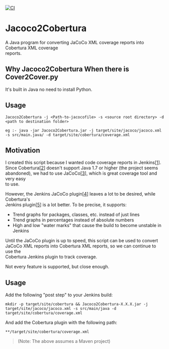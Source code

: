 [![CI](https://github.com/Shubzz-02/Jacoco2Cobertura/actions/workflows/gradle.yml/badge.svg)](https://github.com/Shubzz-02/Jacoco2Cobertura/actions/workflows/gradle.yml)  
# Jacoco2Cobertura  
  
A Java program for converting JaCoCo XML coverage reports into Cobertura XML coverage  
reports.  
  
## Why Jacoco2Cobertura When there is Cover2Cover.py  
It's built in Java no need to install Python.  
  
  
## Usage  
  
  ```
  Jacoco2Cobertura -j <Path-to-jacocofile> -s <source root directory> -d <path to destination folder>
  
  eg :- java -jar Jacoco2Cobertura.jar -j target/site/jacoco/jacoco.xml -s src/main.java/ -d target/site/cobertura/coverage.xml
  ```
## Motivation  
  
I created this script because I wanted code coverage reports in Jenkins[[1]].  
Since Cobertura[[2]] doesn't support Java 1.7 or higher (the project seems  
abandoned), we had to use JaCoCo[[3]], which is great coverage tool and very easy  
to use.  
  
However, the Jenkins JaCoCo plugin[[4]] leaves a lot to be desired, while Cobertura's  
Jenkins plugin[[5]] is a lot better. To be precise, it supports:  
  
  * Trend graphs for packages, classes, etc. instead of just lines  
  * Trend graphs in percentages instead of absolute numbers  
  * High and low "water marks" that cause the build to become unstable in Jenkins  
  
Until the JaCoCo plugin is up to speed, this script can be used to convert  
JaCoCo XML reports into Cobertura XML reports, so we can continue to use the  
Cobertura Jenkins plugin to track coverage.  
  
Not every feature is supported, but close enough.  
  
## Usage  
  
Add the following "post step" to your Jenkins build:  
  
    mkdir -p target/site/cobertura && Jacoco2Cobertura-X.X.X.jar -j target/site/jacoco/jacoco.xml -s src/main/java -d target/site/cobertura/coverage.xml  
  
And add the Cobertura plugin with the following path:  
  
    **/target/site/cobertura/coverage.xml  
  
> (Note: The above assumes a Maven project)  
  
[1]: http://jenkins-ci.org/ "Jenkins"  
[2]: http://cobertura.sourceforge.net/ "Cobertura"  
[3]: http://www.eclemma.org/jacoco/ "JaCoCo"  
[4]: https://wiki.jenkins-ci.org/display/JENKINS/JaCoCo+Plugin "Jenkins JaCoCo plugin"  
[5]: https://wiki.jenkins-ci.org/display/JENKINS/Cobertura+Plugin "Jenkins Cobertura plugin"
